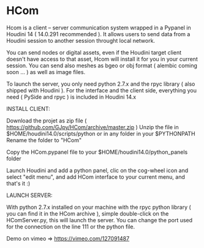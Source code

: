 # HCom
Hcom is a client – server communication system wrapped in a Pypanel in Houdini 14 ( 14.0.291 recommended ).
It allows users to send data from a Houdini session to another session throught local network.

You can send nodes or digital assets, even if the Houdini target client doesn't have access to that asset, Hcom will install it for you in your current session.
You can send also meshes as bgeo or obj format ( alembic coming soon … ) as well as image files.

To launch the server, you only need python 2.7.x and the rpyc library ( also shipped with Houdini ).
For the interface and the client side, everything you need ( PySide and rpyc ) is included in Houdini 14.x

INSTALL CLIENT:

Download the projet as zip file  ( https://github.com/GJpy/HCom/archive/master.zip )
Unzip the file in $HOME/houdini14.0/scripts/python or in any folder in your $PYTHONPATH
Rename the folder to "HCom"

Copy the HCom.pypanel file to your $HOME/houdini14.0/python_panels folder

Launch Houdini and add a python panel, clic on the cog-wheel icon and select "edit menu", and add HCom interface to your current menu, and that's it :)

LAUNCH SERVER:

With python 2.7.x installed on your machine with the rpyc python library ( you can find it in the HCom archive ), simple double-click on the HComServer.py, this will launch the server.
You can change the port used for the connection on the line 111 or the python file.

Demo on vimeo => https://vimeo.com/127091487

